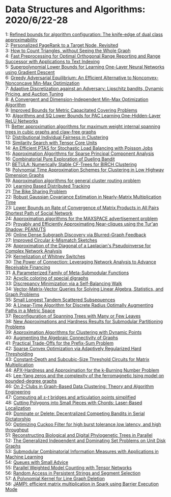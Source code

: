 # Data Structures and Algorithms: 2020/6/22-28  
1: [Refined bounds for algorithm configuration: The knife-edge of dual class  approximability](https://doi.org/10.48550/arXiv.2006.11827)  
2: [Personalized PageRank to a Target Node, Revisited](https://doi.org/10.48550/arXiv.2006.11876)  
3: [How to Count Triangles, without Seeing the Whole Graph](https://doi.org/10.48550/arXiv.2006.11947)  
4: [Fast Preprocessing for Optimal Orthogonal Range Reporting and Range  Successor with Applications to Text Indexing](https://doi.org/10.48550/arXiv.2006.11978)  
5: [Superpolynomial Lower Bounds for Learning One-Layer Neural Networks  using Gradient Descent](https://doi.org/10.48550/arXiv.2006.12011)  
6: [Greedy Adversarial Equilibrium: An Efficient Alternative to  Nonconvex-Nonconcave Min-Max Optimization](https://doi.org/10.48550/arXiv.2006.12363)  
7: [Adaptive Discretization against an Adversary: Lipschitz bandits, Dynamic Pricing, and Auction Tuning](https://doi.org/10.48550/arXiv.2006.12367)  
8: [A Convergent and Dimension-Independent Min-Max Optimization Algorithm](https://doi.org/10.48550/arXiv.2006.12376)  
9: [Improved Bounds for Metric Capacitated Covering Problems](https://doi.org/10.48550/arXiv.2006.12454)  
10: [Algorithms and SQ Lower Bounds for PAC Learning One-Hidden-Layer ReLU  Networks](https://doi.org/10.48550/arXiv.2006.12476)  
11: [Better approximation algorithms for maximum weight internal spanning  trees in cubic graphs and claw-free graphs](https://doi.org/10.48550/arXiv.2006.12561)  
12: [Distributional Individual Fairness in Clustering](https://doi.org/10.48550/arXiv.2006.12589)  
13: [Similarity Search with Tensor Core Units](https://doi.org/10.48550/arXiv.2006.12608)  
14: [An Efficient PTAS for Stochastic Load Balancing with Poisson Jobs](https://doi.org/10.48550/arXiv.2006.12670)  
15: [Approximation Algorithms for Sparse Principal Component Analysis](https://doi.org/10.48550/arXiv.2006.12748)  
16: [Combinatorial Pure Exploration of Dueling Bandit](https://doi.org/10.48550/arXiv.2006.12772)  
17: [BETULA: Numerically Stable CF-Trees for BIRCH Clustering](https://doi.org/10.48550/arXiv.2006.12881)  
18: [Polynomial Time Approximation Schemes for Clustering in Low Highway  Dimension Graphs](https://doi.org/10.48550/arXiv.2006.12897)  
19: [Approximation algorithms for general cluster routing problem](https://doi.org/10.48550/arXiv.2006.12929)  
20: [Learning Based Distributed Tracking](https://doi.org/10.48550/arXiv.2006.12943)  
21: [The Bike Sharing Problem](https://doi.org/10.48550/arXiv.2006.13241)  
22: [Robust Gaussian Covariance Estimation in Nearly-Matrix Multiplication  Time](https://doi.org/10.48550/arXiv.2006.13312)  
23: [Lower Bounds on Rate of Convergence of Matrix Products in All Pairs  Shortest Path of Social Network](https://doi.org/10.48550/arXiv.2006.13412)  
24: [Approximation algorithms for the MAXSPACE advertisement problem](https://doi.org/10.48550/arXiv.2006.13430)  
25: [Provably and Efficiently Approximating Near-cliques using the Tur\'an  Shadow: PEANUTS](https://doi.org/10.48550/arXiv.2006.13483)  
26: [Online Dense Subgraph Discovery via Blurred-Graph Feedback](https://doi.org/10.48550/arXiv.2006.13642)  
27: [Improved Circular $k$-Mismatch Sketches](https://doi.org/10.48550/arXiv.2006.13673)  
28: [Approximation of the Diagonal of a Laplacian's Pseudoinverse for Complex  Network Analysis](https://doi.org/10.48550/arXiv.2006.13679)  
29: [Kernelization of Whitney Switches](https://doi.org/10.48550/arXiv.2006.13684)  
30: [The Power of Connection: Leveraging Network Analysis to Advance  Receivable Financing](https://doi.org/10.48550/arXiv.2006.13738)  
31: [A Parameterized Family of Meta-Submodular Functions](https://doi.org/10.48550/arXiv.2006.13754)  
32: [Acyclic coloring of special digraphs](https://doi.org/10.48550/arXiv.2006.13911)  
33: [Discrepancy Minimization via a Self-Balancing Walk](https://doi.org/10.48550/arXiv.2006.14009)  
34: [Vector-Matrix-Vector Queries for Solving Linear Algebra, Statistics, and  Graph Problems](https://doi.org/10.48550/arXiv.2006.14015)  
35: [Small Longest Tandem Scattered Subsequences](https://doi.org/10.48550/arXiv.2006.14029)  
36: [A Linear-Time Algorithm for Discrete Radius Optimally Augmenting Paths  in a Metric Space](https://doi.org/10.48550/arXiv.2006.14093)  
37: [Reconfiguration of Spanning Trees with Many or Few Leaves](https://doi.org/10.48550/arXiv.2006.14309)  
38: [New Approximations and Hardness Results for Submodular Partitioning  Problems](https://doi.org/10.48550/arXiv.2006.14312)  
39: [Approximation Algorithms for Clustering with Dynamic Points](https://doi.org/10.48550/arXiv.2006.14403)  
40: [Augmenting the Algebraic Connectivity of Graphs](https://doi.org/10.48550/arXiv.2006.14449)  
41: [Practical Trade-Offs for the Prefix-Sum Problem](https://doi.org/10.48550/arXiv.2006.14552)  
42: [Sparse Convex Optimization via Adaptively Regularized Hard Thresholding](https://doi.org/10.48550/arXiv.2006.14571)  
43: [Constant-Depth and Subcubic-Size Threshold Circuits for Matrix  Multiplication](https://doi.org/10.48550/arXiv.2006.14652)  
44: [APX-Hardness and Approximation for the k-Burning Number Problem](https://doi.org/10.48550/arXiv.2006.14733)  
45: [Lee-Yang zeros and the complexity of the ferromagnetic Ising model on  bounded-degree graphs](https://doi.org/10.48550/arXiv.2006.14828)  
46: [On 2-Clubs in Graph-Based Data Clustering: Theory and Algorithm  Engineering](https://doi.org/10.48550/arXiv.2006.14972)  
47: [Computing all $s$-$t$ bridges and articulation points simplified](https://doi.org/10.48550/arXiv.2006.15024)  
48: [Cutting Polygons into Small Pieces with Chords: Laser-Based Localization](https://doi.org/10.48550/arXiv.2006.15089)  
49: [Dominate or Delete: Decentralized Competing Bandits in Serial  Dictatorship](https://doi.org/10.48550/arXiv.2006.15166)  
50: [Optimizing Cuckoo Filter for high burst tolerance,low latency, and high  throughput](https://doi.org/10.48550/arXiv.2006.15254)  
51: [Reconstructing Biological and Digital Phylogenetic Trees in Parallel](https://doi.org/10.48550/arXiv.2006.15259)  
52: [The Generalized Independent and Dominating Set Problems on Unit Disk  Graphs](https://doi.org/10.48550/arXiv.2006.15381)  
53: [Submodular Combinatorial Information Measures with Applications in  Machine Learning](https://doi.org/10.48550/arXiv.2006.15412)  
54: [Queues with Small Advice](https://doi.org/10.48550/arXiv.2006.15463)  
55: [Parallel Weighted Model Counting with Tensor Networks](https://doi.org/10.48550/arXiv.2006.15512)  
56: [Random Access in Persistent Strings and Segment Selection](https://doi.org/10.48550/arXiv.2006.15575)  
57: [A Polynomial Kernel for Line Graph Deletion](https://doi.org/10.48550/arXiv.2006.15584)  
58: [JAMPI: efficient matrix multiplication in Spark using Barrier Execution  Mode](https://doi.org/10.48550/arXiv.2007.01811)  